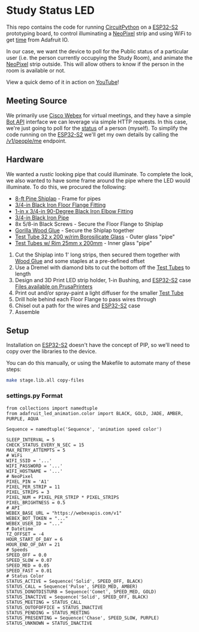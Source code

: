 # Study Status LED

This repo contains the code for running [CircuitPython][1] on a [ESP32-S2][2] prototyping board,
to control illuminating a [NeoPixel][3] strip and using WiFi to get [time][7] from Adafruit IO.

In our case, we want the device to poll for the Public status of a particular user (i.e. the person currently
occupying the Study Room), and animate the [NeoPixel][3] strip outside. This will allow others
to know if the person in the room is available or not.

View a quick demo of it in action on [YouTube][17]!

## Meeting Source

We primarily use [Cisco Webex][4] for virtual meetings, and they have a simple [Bot API][5] interface we 
can leverage via simple HTTP requests. In this case, we're just going to poll for the [status][6]
of a person (myself). To simplify the code running on the [ESP32-S2][2] we'll get my own details by calling
the [/v1/people/me][8] endpoint.

## Hardware 

We wanted a _rustic_ looking pipe that could illuminate. To complete the look, we also wanted to have some frame
around the pipe where the LED would illuminate. To do this, we procured the following:
- [8-ft Pine Shiplap][9] - Frame for pipes
- [3/4-in Black Iron Floor Flange Fitting][10]
- [1-in x 3/4-in 90-Degree Black Iron Elbow Fitting][11]
- [3/4-in Black Iron Pipe][12]
- 8x 5/8-in Black Screws - Secure the Floor Flange to Shiplap
- [Gorilla Wood Glue][13] - Secure the Shiplap together
- [Test Tube 32 x 200 w/rim Borosilicate Glass][14] - Outer glass "pipe"
- [Test Tubes w/ Rim 25mm x 200mm][15] - Inner glass "pipe"

1. Cut the Shiplap into 1' long strips, then secured them together with [Wood Glue][13] and some staples at a pre-defined offset
2. Use a Dremel with diamond bits to cut the bottom off the [Test Tubes][14] to length
3. Design and 3D Print LED strip holder, 1-in Bushing, and [ESP32-S2][2] case [Files available on PrusaPrinters][16]
4. Print out and/or spray-paint a light diffuser for the smaller [Test Tube][15]
5. Drill hole behind each Floor Flange to pass wires through
6. Chisel out a path for the wires and [ESP32-S2][2] case
7. Assemble

## Setup

Installation on [ESP32-S2][2] doesn't have the concept of PIP, so we'll need to copy over the libraries to the device.

You can do this manually, or using the Makefile to automate many of these steps:
```bash
make stage.lib.all copy-files
```

### settings.py Format
```text
from collections import namedtuple
from adafruit_led_animation.color import BLACK, GOLD, JADE, AMBER, PURPLE, AQUA

Sequence = namedtuple('Sequence', 'animation speed color')

SLEEP_INTERVAL = 5
CHECK_STATUS_EVERY_N_SEC = 15
MAX_RETRY_ATTEMPTS = 5
# WiFi
WIFI_SSID = '...'
WIFI_PASSWORD = '...'
WIFI_HOSTNAME = '...'
# NeoPixel
PIXEL_PIN = 'A1'
PIXEL_PER_STRIP = 11
PIXEL_STRIPS = 3
PIXEL_NUM = PIXEL_PER_STRIP * PIXEL_STRIPS
PIXEL_BRIGHTNESS = 0.5
# API
WEBEX_BASE_URL = "https://webexapis.com/v1"
WEBEX_BOT_TOKEN = "..."
WEBEX_USER_ID = "..."
# Datetime
TZ_OFFSET = -4
HOUR_START_OF_DAY = 6
HOUR_END_OF_DAY = 21
# Speeds
SPEED_OFF = 0.0
SPEED_SLOW = 0.07
SPEED_MED = 0.05
SPEED_FAST = 0.01
# Status Color
STATUS_ACTIVE = Sequence('Solid', SPEED_OFF, BLACK)
STATUS_CALL = Sequence('Pulse', SPEED_MED, AMBER)
STATUS_DONOTDISTURB = Sequence('Comet', SPEED_MED, GOLD)
STATUS_INACTIVE = Sequence('Solid', SPEED_OFF, BLACK)
STATUS_MEETING = STATUS_CALL
STATUS_OUTOFOFFICE = STATUS_INACTIVE
STATUS_PENDING = STATUS_MEETING
STATUS_PRESENTING = Sequence('Chase', SPEED_SLOW, PURPLE)
STATUS_UNKNOWN = STATUS_INACTIVE

```

[1]: https://circuitpython.org/
[2]: https://www.adafruit.com/product/5325
[3]: https://www.adafruit.com/product/2847
[4]: https://webex.com/
[5]: https://developer.webex.com/my-apps
[6]: https://developer.webex.com/docs/api/v1/people/list-people
[7]: https://io.adafruit.com/services/time
[8]: https://developer.webex.com/docs/api/v1/people/get-my-own-details
[9]: https://www.lowes.com/pd/Rustic-5-375-in-x-8-ft-Woodshed-Pine-Shiplap-Wall-Plank-Coverage-Area-3-66-sq-ft/1000009368
[10]: https://www.lowes.com/pd/B-K-3-4-in-Black-Iron-Floor-Flange-1/1002067002
[11]: https://www.lowes.com/pd/Mueller-Proline-1-in-x-1-in-dia-90-Degree-Black-Iron-Elbow-Fitting/4331502
[12]: https://www.lowes.com/pd/Mueller-Proline-2-in-x-2-in-700-PSI-Threaded-Both-Ends-Black-Iron-Pipe/3459974
[13]: https://www.lowes.com/pd/Gorilla-Wood-Glue-Off-White-Interior-Exterior-Wood-Adhesive-Actual-Net-Contents-8-fl-oz/3121069
[14]: https://www.spectrum-scientifics.com/Test-Tube-32-x-200-w-rim-Borosilicate-Glass-p/7632.htm
[15]: https://www.spectrum-scientifics.com/Test-Tubes-w-Rim-25mm-x-200mm-p/3980.htm
[16]: https://www.prusaprinters.org/prints/155946-black-iron-pipe-led-meeting-status-indicator
[17]: https://www.youtube.com/playlist?list=PL8L4p4mQPaKp8p0ynjlbCXPw_6nZl_98o
